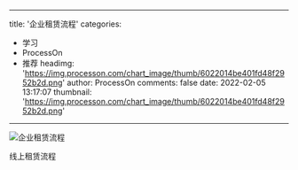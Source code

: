 
---
title: '企业租赁流程'
categories: 
 - 学习
 - ProcessOn
 - 推荐
headimg: 'https://img.processon.com/chart_image/thumb/6022014be401fd48f2952b2d.png'
author: ProcessOn
comments: false
date: 2022-02-05 13:17:07
thumbnail: 'https://img.processon.com/chart_image/thumb/6022014be401fd48f2952b2d.png'
---

<div>   
<img class="thumb" alt="企业租赁流程" src="https://img.processon.com/chart_image/thumb/6022014be401fd48f2952b2d.png" referrerpolicy="no-referrer">
<p>线上租赁流程</p>  
</div>
            